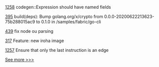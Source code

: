 
[1258](https://github.com/hyperledger/solang/pull/1258) codegen::Expression should have named fields

[395](https://github.com/hyperledger-labs/weaver-dlt-interoperability/pull/395) build(deps): Bump golang.org/x/crypto from 0.0.0-20200622213623-75b288015ac9 to 0.1.0 in /samples/fabric/go-cli

[439](https://github.com/hyperledger-labs/fabric-operations-console/pull/439) fix node ou parsing

[317](https://github.com/hyperledger/iroha-java/pull/317) Feature: new iroha image

[1257](https://github.com/hyperledger/solang/pull/1257) Ensure that only the last instruction is an edge


[See more >>>](https://start-here.hyperledger.org/pull-requests)
